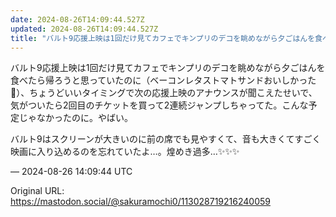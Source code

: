 ```yaml
---
date: 2024-08-26T14:09:44.527Z
updated: 2024-08-26T14:09:44.527Z
title: "バルト9応援上映は1回だけ見てカフェでキンプリのデコを眺めながら夕ごはんを食べた[...]"
---
```


<p>バルト9応援上映は1回だけ見てカフェでキンプリのデコを眺めながら夕ごはんを食べたら帰ろうと思っていたのに（ベーコンレタストマトサンドおいしかった🍞）、ちょうどいいタイミングで次の応援上映のアナウンスが聞こえたせいで、気がついたら2回目のチケットを買って2連続ジャンプしちゃってた。こんな予定じゃなかったのに。やばい。</p><p>バルト9はスクリーンが大きいのに前の席でも見やすくて、音も大きくてすごく映画に入り込めるのを忘れていたよ…。煌めき過多…✨✨✨</p>

&mdash; 2024-08-26 14:09:44 UTC

Original URL: https://mastodon.social/@sakuramochi0/113028719216240059

